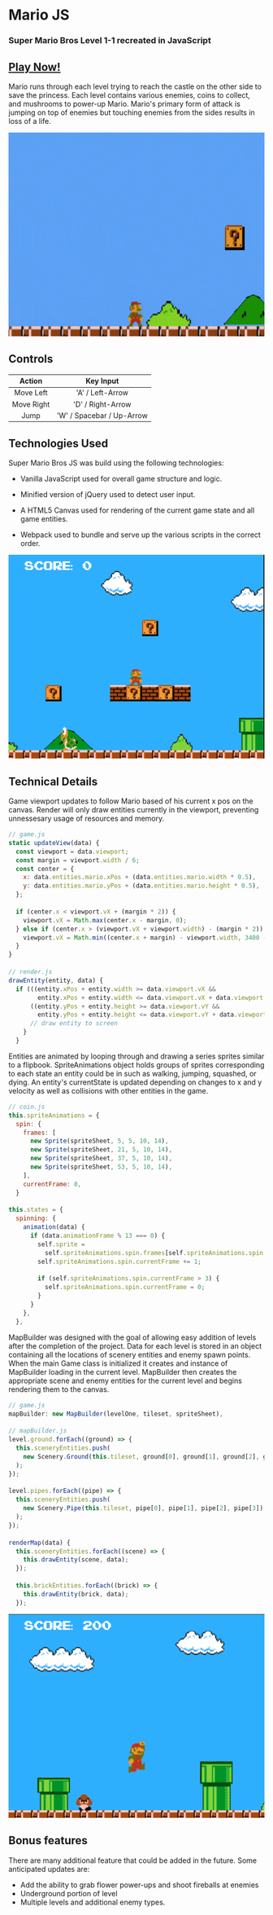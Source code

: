 # Mario JS
### Super Mario Bros Level 1-1 recreated in JavaScript

## [Play Now!](https://tylerreichle.github.io/mario_js/)

 Mario runs through each level trying to reach the castle on the other side to save the princess. Each level contains various enemies, coins to collect, and mushrooms to power-up Mario. Mario's primary form of attack is jumping on top of enemies but touching enemies from the sides results in loss of a life.

<img src="docs/screens/gameplay.gif" alt="gameplay gif" width="560" height="400"/>

 ## Controls

| Action     | Key Input                       |
|:----------:|:-------------------------------:|
| Move Left  | 'A' / Left-Arrow               |
| Move Right | 'D' / Right-Arrow              |
| Jump       | 'W' / Spacebar / Up-Arrow      |

## Technologies Used

Super Mario Bros JS was build using the following technologies:

- Vanilla JavaScript used for overall game structure and logic.

- Minified version of jQuery used to detect user input.

- A HTML5 Canvas used for rendering of the current game state and all game entities.

- Webpack used to bundle and serve up the various scripts in the correct order.


<img src="docs/screens/intro.png" alt="Screenshot One" width="560" height="400"/>

## Technical Details

Game viewport updates to follow Mario based of his current x pos on the canvas. Render will only draw entities currently in the viewport, preventing unnessesary usage of resources and memory.

```javascript
// game.js
static updateView(data) {
  const viewport = data.viewport;
  const margin = viewport.width / 6;
  const center = {
    x: data.entities.mario.xPos + (data.entities.mario.width * 0.5),
    y: data.entities.mario.yPos + (data.entities.mario.height * 0.5),
  };

  if (center.x < viewport.vX + (margin * 2)) {
    viewport.vX = Math.max(center.x - margin, 0);
  } else if (center.x > (viewport.vX + viewport.width) - (margin * 2)) {
    viewport.vX = Math.min((center.x + margin) - viewport.width, 3400 - viewport.width);
  }
}

// render.js
drawEntity(entity, data) {
  if (((entity.xPos + entity.width >= data.viewport.vX &&
        entity.xPos + entity.width <= data.viewport.vX + data.viewport.width)) &&
      ((entity.yPos + entity.height >= data.viewport.vY &&
        entity.yPos + entity.height <= data.viewport.vY + data.viewport.height))) {
      // draw entity to screen
    }
  }
```

Entities are animated by looping through and drawing a series sprites similar to a flipbook. SpriteAnimations object holds groups of sprites corresponding to each state an entity could be in such as walking, jumping, squashed, or dying. An entity's currentState is updated depending on changes to x and y velocity as well as collisions with other entities in the game.

```javascript
// coin.js
this.spriteAnimations = {
  spin: {
    frames: [
      new Sprite(spriteSheet, 5, 5, 10, 14),
      new Sprite(spriteSheet, 21, 5, 10, 14),
      new Sprite(spriteSheet, 37, 5, 10, 14),
      new Sprite(spriteSheet, 53, 5, 10, 14),
    ],
    currentFrame: 0,
  }

this.states = {
  spinning: {
    animation(data) {
      if (data.animationFrame % 13 === 0) {
        self.sprite =
          self.spriteAnimations.spin.frames[self.spriteAnimations.spin.currentFrame];
        self.spriteAnimations.spin.currentFrame += 1;

        if (self.spriteAnimations.spin.currentFrame > 3) {
          self.spriteAnimations.spin.currentFrame = 0;
        }
      }
    },
  },
```

MapBuilder was designed with the goal of allowing easy addition of levels after the completion of the project. Data for each level is stored in an object containing all the locations of scenery entities and enemy spawn points. When the main Game class is initialized it creates and instance of MapBuilder loading in the current level. MapBuilder then creates the appropriate scene and enemy entities for the current level and begins rendering them to the canvas.

```javascript
// game.js
mapBuilder: new MapBuilder(levelOne, tileset, spriteSheet),

// mapBuilder.js
level.ground.forEach((ground) => {
  this.sceneryEntities.push(
    new Scenery.Ground(this.tileset, ground[0], ground[1], ground[2], ground[3]),
  );
});

level.pipes.forEach((pipe) => {
  this.sceneryEntities.push(
    new Scenery.Pipe(this.tileset, pipe[0], pipe[1], pipe[2], pipe[3]),
  );
});

renderMap(data) {
  this.sceneryEntities.forEach((scene) => {
    this.drawEntity(scene, data);
  });

  this.brickEntities.forEach((brick) => {
    this.drawEntity(brick, data);
  });
```

<img src="docs/screens/big_mario.png" alt="Screenshot Two" width="560" height="400"/>

## Bonus features
There are many additional feature that could be added in the future. Some anticipated updates are:

- Add the ability to grab flower power-ups and shoot fireballs at enemies
- Underground portion of level
- Multiple levels and additional enemy types.
